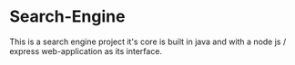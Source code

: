 # Search-Engine
This is a search engine project it's core is built in java and with a node js / express web-application as its interface.
